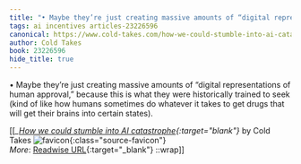 ```yaml
---
title: "• Maybe they’re just creating massive amounts of “digital representations ..."
tags: ai incentives articles-23226596
canonical: https://www.cold-takes.com/how-we-could-stumble-into-ai-catastrophe/
author: Cold Takes
book: 23226596
hide_title: true
---
```


•   Maybe they’re just creating massive amounts of “digital representations of human approval,” because this is what they were historically trained to seek (kind of like how humans sometimes do whatever it takes to get drugs that will get their brains into certain states).


[[<cite>_[How we could stumble into AI catastrophe](https://www.cold-takes.com/how-we-could-stumble-into-ai-catastrophe/){:target="_blank"}_</cite> by Cold Takes ![favicon](https://s2.googleusercontent.com/s2/favicons?domain=www.cold-takes.com){:class="source-favicon"}<br>
_More_: [Readwise URL](https://readwise.io/open/455437205){:target="_blank"}
::wrap]]